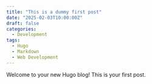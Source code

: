 ```yaml
---
title: "This is a dummy first post"
date: "2025-02-03T10:00:00Z"
draft: false
categories:
  - Development
tags:
  - Hugo
  - Markdown
  - Web Development
---
```


Welcome to your new Hugo blog! This is your first post.